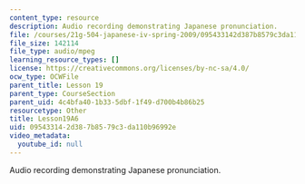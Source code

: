 ```yaml
---
content_type: resource
description: Audio recording demonstrating Japanese pronunciation.
file: /courses/21g-504-japanese-iv-spring-2009/095433142d387b8579c3da110b96992e_Lesson19A6.mp3
file_size: 142114
file_type: audio/mpeg
learning_resource_types: []
license: https://creativecommons.org/licenses/by-nc-sa/4.0/
ocw_type: OCWFile
parent_title: Lesson 19
parent_type: CourseSection
parent_uid: 4c4bfa40-1b33-5dbf-1f49-d700b4b86b25
resourcetype: Other
title: Lesson19A6
uid: 09543314-2d38-7b85-79c3-da110b96992e
video_metadata:
  youtube_id: null
---
```

Audio recording demonstrating Japanese pronunciation.